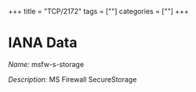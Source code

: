 +++
title = "TCP/2172"
tags = [""]
categories = [""]
+++

# IANA Data

_Name:_ msfw-s-storage

_Description:_ MS Firewall SecureStorage


